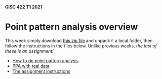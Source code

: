 #### GISC 422 T1 2021
# Point pattern analysis overview
This week simply download [this zip file](point-pattern-analysis.zip?raw=true) and unpack it a local folder, then follow the instructions in the files below. Unlike previous weeks, *the last of these is an assignment!*

- [How to do point pattern analysis](01-assignment-ppa-in-spatstat.md).
- [PPA with real data](02-ppa-with-real-data.md)
- [The assignment instructions](03-assignment-instructions.md)
